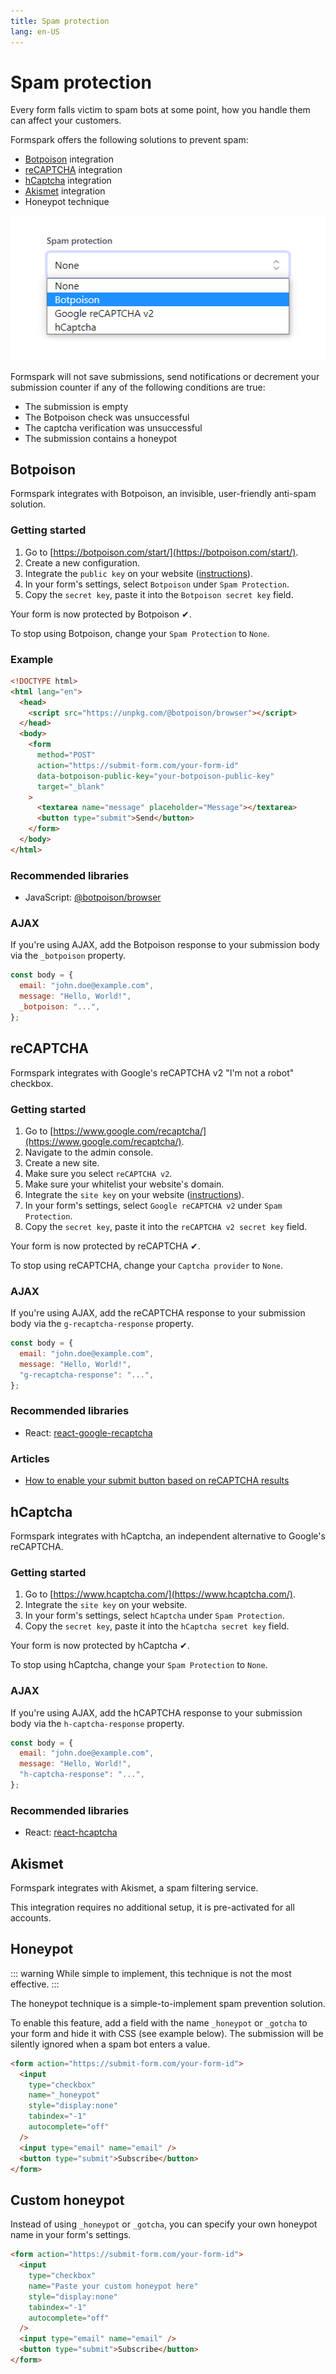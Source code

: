 ```yaml
---
title: Spam protection
lang: en-US
---
```


# Spam protection

Every form falls victim to spam bots at some point, how you handle them can affect your customers.

Formspark offers the following solutions to prevent spam:

- [Botpoison](https://botpoison.com/) integration
- [reCAPTCHA](https://www.google.com/recaptcha/about/) integration
- [hCaptcha](https://www.hcaptcha.com/) integration
- [Akismet](https://akismet.com/) integration
- Honeypot technique

![Spam protection](../.vuepress/public/spam-protection.png)

Formspark will not save submissions, send notifications or decrement your submission counter if any of the following
conditions are true:

- The submission is empty
- The Botpoison check was unsuccessful
- The captcha verification was unsuccessful
- The submission contains a honeypot

## Botpoison

Formspark integrates with Botpoison, an invisible, user-friendly anti-spam solution.

### Getting started

1. Go to [https://botpoison.com/start/](https://botpoison.com/start/).
2. Create a new configuration.
3. Integrate the `public key` on your website ([instructions](https://botpoison.com/documentation/getting-started/html/)).
4. In your form's settings, select `Botpoison` under `Spam Protection`.
5. Copy the `secret key`, paste it into the `Botpoison secret key` field.

Your form is now protected by Botpoison ✔.

To stop using Botpoison, change your `Spam Protection` to `None`.

### Example

```html
<!DOCTYPE html>
<html lang="en">
  <head>
    <script src="https://unpkg.com/@botpoison/browser"></script>
  </head>
  <body>
    <form
      method="POST"
      action="https://submit-form.com/your-form-id"
      data-botpoison-public-key="your-botpoison-public-key"
      target="_blank"
    >
      <textarea name="message" placeholder="Message"></textarea>
      <button type="submit">Send</button>
    </form>
  </body>
</html>
```

### Recommended libraries

- JavaScript: [@botpoison/browser](https://www.npmjs.com/package/@botpoison/browser)

### AJAX

If you're using AJAX, add the Botpoison response to your submission body via the `_botpoison` property.

```javascript
const body = {
  email: "john.doe@example.com",
  message: "Hello, World!",
  _botpoison: "...",
};
```

## reCAPTCHA

Formspark integrates with Google's reCAPTCHA v2 "I'm not a robot" checkbox.

### Getting started

1. Go to [https://www.google.com/recaptcha/](https://www.google.com/recaptcha/).
2. Navigate to the admin console.
3. Create a new site.
4. Make sure you select `reCAPTCHA v2`.
5. Make sure your whitelist your website's domain.
6. Integrate the `site key` on your website ([instructions](https://developers.google.com/recaptcha/docs/display)).
7. In your form's settings, select `Google reCAPTCHA v2` under `Spam Protection`.
8. Copy the `secret key`, paste it into the `reCAPTCHA v2 secret key` field.

Your form is now protected by reCAPTCHA ✔.

To stop using reCAPTCHA, change your `Captcha provider` to `None`.

### AJAX

If you're using AJAX, add the reCAPTCHA response to your submission body via the `g-recaptcha-response` property.

```javascript
const body = {
  email: "john.doe@example.com",
  message: "Hello, World!",
  "g-recaptcha-response": "...",
};
```

### Recommended libraries

- React: [react-google-recaptcha](https://github.com/dozoisch/react-google-recaptcha)

### Articles

- [How to enable your submit button based on reCAPTCHA results](https://technotrampoline.com/articles/how-to-enable-your-submit-button-based-on-recaptcha-results/)

## hCaptcha

Formspark integrates with hCaptcha, an independent alternative to Google's reCAPTCHA.

### Getting started

1. Go to [https://www.hcaptcha.com/](https://www.hcaptcha.com/).
1. Integrate the `site key` on your website.
1. In your form's settings, select `hCaptcha` under `Spam Protection`.
1. Copy the `secret key`, paste it into the `hCaptcha secret key` field.

Your form is now protected by hCaptcha ✔.

To stop using hCaptcha, change your `Spam Protection` to `None`.

### AJAX

If you're using AJAX, add the hCAPTCHA response to your submission body via the `h-captcha-response` property.

```javascript
const body = {
  email: "john.doe@example.com",
  message: "Hello, World!",
  "h-captcha-response": "...",
};
```

### Recommended libraries

- React: [react-hcaptcha](https://github.com/hCaptcha/react-hcaptcha)

## Akismet

Formspark integrates with Akismet, a spam filtering service.

This integration requires no additional setup, it is pre-activated for all accounts.

## Honeypot

::: warning
While simple to implement, this technique is not the most effective.
:::

The honeypot technique is a simple-to-implement spam prevention solution.

To enable this feature, add a field with the name `_honeypot` or `_gotcha` to your form and hide it with CSS (see
example below). The submission will be silently ignored when a spam bot enters a value.

```html
<form action="https://submit-form.com/your-form-id">
  <input
    type="checkbox"
    name="_honeypot"
    style="display:none"
    tabindex="-1"
    autocomplete="off"
  />
  <input type="email" name="email" />
  <button type="submit">Subscribe</button>
</form>
```

## Custom honeypot

Instead of using `_honeypot` or `_gotcha`, you can specify your own honeypot name in your form's settings.

```html
<form action="https://submit-form.com/your-form-id">
  <input
    type="checkbox"
    name="Paste your custom honeypot here"
    style="display:none"
    tabindex="-1"
    autocomplete="off"
  />
  <input type="email" name="email" />
  <button type="submit">Subscribe</button>
</form>
```
